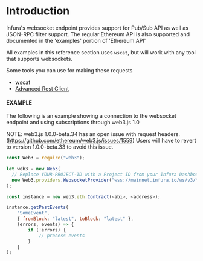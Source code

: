 # Introduction

Infura's websocket endpoint provides support for Pub/Sub API as well as JSON-RPC filter support.
The regular Ethereum API is also supported and documented in the 'examples' portion of 'Ethereum API'

All examples in this reference section uses `wscat`, but will work with any tool that supports websockets.

Some tools you can use for making these requests
- [wscat](https://github.com/websockets/wscat)
- [Advanced Rest Client](https://install.advancedrestclient.com/)

#### EXAMPLE
The following is an example showing a connection to the websocket endpoint and using subscriptions through web3.js 1.0

NOTE: web3.js 1.0.0-beta.34 has an open issue with request headers. (https://github.com/ethereum/web3.js/issues/1559)
Users will have to revert to version 1.0.0-beta.33 to avoid this issue.

```js
const Web3 = require("web3");

let web3 = new Web3(
  // Replace YOUR-PROJECT-ID with a Project ID from your Infura Dashboard
  new Web3.providers.WebsocketProvider("wss://mainnet.infura.io/ws/v3/YOUR-PROJECT-ID")
);

const instance = new web3.eth.Contract(<abi>, <address>);

instance.getPastEvents(
    "SomeEvent",
    { fromBlock: "latest", toBlock: "latest" },
    (errors, events) => {
        if (!errors) {
            // process events
        }
    }
);
```
